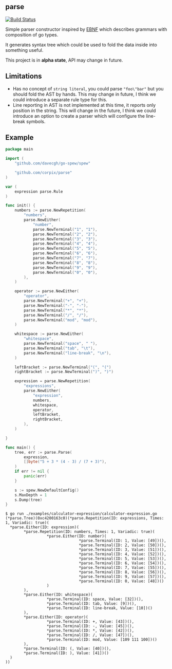 parse
----------

[![Build Status](https://travis-ci.org/corpix/parse.svg?branch=master)](https://travis-ci.org/corpix/parse)

Simple parser constructor inspired by [EBNF](https://en.wikipedia.org/wiki/Extended_Backus%E2%80%93Naur_form) which
describes grammars with composition of go types.

It generates syntax tree which could be used to fold the data inside into something useful.

This project is in **alpha state**, API may change in future.

## Limitations

- Has no concept of `string literal`, you could parse `"foo\"bar"` but you should fold the AST by hands.
  This may change in future, I think we could introduce a separate rule type for this.
- Line reporting in AST is not implemented at this time, it reports only position in the string.
  This will change in the future, I think we could introduce an option to create a parser
  which will configure the line-break symbols.

## Example

``` go
package main

import (
	"github.com/davecgh/go-spew/spew"

	"github.com/corpix/parse"
)

var (
	expression parse.Rule
)

func init() {
	numbers := parse.NewRepetition(
		"numbers",
		parse.NewEither(
			"number",
			parse.NewTerminal("1", "1"),
			parse.NewTerminal("2", "2"),
			parse.NewTerminal("3", "3"),
			parse.NewTerminal("4", "4"),
			parse.NewTerminal("5", "5"),
			parse.NewTerminal("6", "6"),
			parse.NewTerminal("7", "7"),
			parse.NewTerminal("8", "8"),
			parse.NewTerminal("9", "9"),
			parse.NewTerminal("0", "0"),
		),
	)

	operator := parse.NewEither(
		"operator",
		parse.NewTerminal("+", "+"),
		parse.NewTerminal("-", "-"),
		parse.NewTerminal("*", "*"),
		parse.NewTerminal("/", "/"),
		parse.NewTerminal("mod", "mod"),
	)

	whitespace := parse.NewEither(
		"whitespace",
		parse.NewTerminal("space", " "),
		parse.NewTerminal("tab", "\t"),
		parse.NewTerminal("line-break", "\n"),
	)

	leftBracket := parse.NewTerminal("(", "(")
	rightBracket := parse.NewTerminal(")", ")")

	expression = parse.NewRepetition(
		"expressions",
		parse.NewEither(
			"expression",
			numbers,
			whitespace,
			operator,
			leftBracket,
			rightBracket,
		),
	)

}

func main() {
	tree, err := parse.Parse(
		expression,
		[]byte("5 + 3 * (4 - 3) / (7 + 3)"),
	)
	if err != nil {
		panic(err)
	}

	s := spew.NewDefaultConfig()
	s.MaxDepth = 1
	s.Dump(tree)
}
```

``` console
$ go run ./examples/calculator-expression/calculator-expression.go
(*parse.Tree)(0xc4200163c0)(*parse.Repetition(ID: expressions, Times: 1, Variadic: true)(
  *parse.Either(ID: expression)(
        *parse.Repetition(ID: numbers, Times: 1, Variadic: true)(
                  *parse.Either(ID: number)(
                                *parse.Terminal(ID: 1, Value: [49])(),
                                *parse.Terminal(ID: 2, Value: [50])(),
                                *parse.Terminal(ID: 3, Value: [51])(),
                                *parse.Terminal(ID: 4, Value: [52])(),
                                *parse.Terminal(ID: 5, Value: [53])(),
                                *parse.Terminal(ID: 6, Value: [54])(),
                                *parse.Terminal(ID: 7, Value: [55])(),
                                *parse.Terminal(ID: 8, Value: [56])(),
                                *parse.Terminal(ID: 9, Value: [57])(),
                                *parse.Terminal(ID: 0, Value: [48])()
                  )
        ),
        *parse.Either(ID: whitespace)(
                  *parse.Terminal(ID: space, Value: [32])(),
                  *parse.Terminal(ID: tab, Value: [9])(),
                  *parse.Terminal(ID: line-break, Value: [10])()
        ),
        *parse.Either(ID: operator)(
                  *parse.Terminal(ID: +, Value: [43])(),
                  *parse.Terminal(ID: -, Value: [45])(),
                  *parse.Terminal(ID: *, Value: [42])(),
                  *parse.Terminal(ID: /, Value: [47])(),
                  *parse.Terminal(ID: mod, Value: [109 111 100])()
        ),
        *parse.Terminal(ID: (, Value: [40])(),
        *parse.Terminal(ID: ), Value: [41])()
  )
))
```
